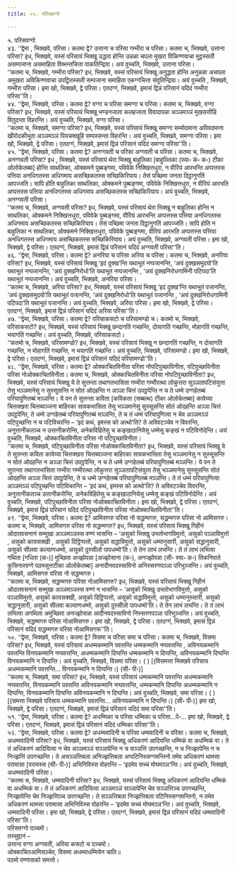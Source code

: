 ```yaml
---
title: ०५. परिसवग्गो

---
```

५. परिसवग्गो  
४३. ‘‘द्वेमा , भिक्खवे, परिसा। कतमा द्वे? उत्ताना च परिसा गम्भीरा च परिसा। कतमा च, भिक्खवे, उत्ताना परिसा? इध, भिक्खवे, यस्सं परिसायं भिक्खू उद्धता होन्ति उन्नळा चपला मुखरा विकिण्णवाचा मुट्ठस्सती असम्पजाना असमाहिता विब्भन्तचित्ता पाकतिन्द्रिया। अयं वुच्चति, भिक्खवे, उत्ताना परिसा।  
‘‘कतमा च, भिक्खवे, गम्भीरा परिसा? इध, भिक्खवे, यस्सं परिसायं भिक्खू अनुद्धता होन्ति अनुन्नळा अचपला अमुखरा अविकिण्णवाचा उपट्ठितस्सती सम्पजाना समाहिता एकग्गचित्ता संवुतिन्द्रिया। अयं वुच्चति , भिक्खवे, गम्भीरा परिसा। इमा खो, भिक्खवे, द्वे परिसा। एतदग्गं, भिक्खवे, इमासं द्विन्नं परिसानं यदिदं गम्भीरा परिसा’’ति।  
४४. ‘‘द्वेमा, भिक्खवे, परिसा। कतमा द्वे? वग्गा च परिसा समग्गा च परिसा। कतमा च, भिक्खवे, वग्गा परिसा? इध, भिक्खवे, यस्सं परिसायं भिक्खू भण्डनजाता कलहजाता विवादापन्ना अञ्ञमञ्ञं मुखसत्तीहि वितुदन्ता विहरन्ति। अयं वुच्चति, भिक्खवे, वग्गा परिसा।  
‘‘कतमा च, भिक्खवे, समग्गा परिसा? इध, भिक्खवे, यस्सं परिसायं भिक्खू समग्गा सम्मोदमाना अविवदमाना खीरोदकीभूता अञ्ञमञ्ञं पियचक्खूहि सम्पस्सन्ता विहरन्ति। अयं वुच्चति, भिक्खवे, समग्गा परिसा। इमा खो, भिक्खवे, द्वे परिसा। एतदग्गं, भिक्खवे, इमासं द्विन्नं परिसानं यदिदं समग्गा परिसा’’ति।  
४५. ‘‘द्वेमा, भिक्खवे, परिसा। कतमा द्वे? अनग्गवती च परिसा अग्गवती च परिसा। कतमा च, भिक्खवे, अनग्गवती परिसा? इध , भिक्खवे, यस्सं परिसायं थेरा भिक्खू बाहुलिका [बाहुल्लिका (स्या॰ कं॰ क॰) टीका ओलोकेतब्बा] होन्ति साथलिका, ओक्कमने पुब्बङ्गमा, पविवेके निक्खित्तधुरा, न वीरियं आरभन्ति अप्पत्तस्स पत्तिया अनधिगतस्स अधिगमाय असच्छिकतस्स सच्छिकिरियाय। तेसं पच्छिमा जनता दिट्ठानुगतिं आपज्जति। सापि होति बाहुलिका साथलिका, ओक्कमने पुब्बङ्गमा, पविवेके निक्खित्तधुरा, न वीरियं आरभति अप्पत्तस्स पत्तिया अनधिगतस्स अधिगमाय असच्छिकतस्स सच्छिकिरियाय। अयं वुच्चति, भिक्खवे, अनग्गवती परिसा।  
‘‘कतमा च, भिक्खवे, अग्गवती परिसा? इध, भिक्खवे, यस्सं परिसायं थेरा भिक्खू न बाहुलिका होन्ति न साथलिका, ओक्कमने निक्खित्तधुरा, पविवेके पुब्बङ्गमा, वीरियं आरभन्ति अप्पत्तस्स पत्तिया अनधिगतस्स अधिगमाय असच्छिकतस्स सच्छिकिरियाय। तेसं पच्छिमा जनता दिट्ठानुगतिं आपज्जति। सापि होति न बाहुलिका न साथलिका, ओक्कमने निक्खित्तधुरा, पविवेके पुब्बङ्गमा, वीरियं आरभति अप्पत्तस्स पत्तिया अनधिगतस्स अधिगमाय असच्छिकतस्स सच्छिकिरियाय। अयं वुच्चति, भिक्खवे, अग्गवती परिसा। इमा खो, भिक्खवे, द्वे परिसा। एतदग्गं, भिक्खवे, इमासं द्विन्नं परिसानं यदिदं अग्गवती परिसा’’ति।  
४६. ‘‘द्वेमा, भिक्खवे, परिसा। कतमा द्वे? अनरिया च परिसा अरिया च परिसा। कतमा च, भिक्खवे, अनरिया परिसा? इध, भिक्खवे, यस्सं परिसायं भिक्खू ‘इदं दुक्ख’न्ति यथाभूतं नप्पजानन्ति, ‘अयं दुक्खसमुदयो’ति यथाभूतं नप्पजानन्ति, ‘अयं दुक्खनिरोधो’ति यथाभूतं नप्पजानन्ति , ‘अयं दुक्खनिरोधगामिनी पटिपदा’ति यथाभूतं नप्पजानन्ति। अयं वुच्चति, भिक्खवे, अनरिया परिसा।  
‘‘कतमा च, भिक्खवे, अरिया परिसा? इध, भिक्खवे, यस्सं परिसायं भिक्खू ‘इदं दुक्ख’न्ति यथाभूतं पजानन्ति, ‘अयं दुक्खसमुदयो’ति यथाभूतं पजानन्ति, ‘अयं दुक्खनिरोधो’ति यथाभूतं पजानन्ति , ‘अयं दुक्खनिरोधगामिनी पटिपदा’ति यथाभूतं पजानन्ति। अयं वुच्चति, भिक्खवे, अरिया परिसा। इमा खो, भिक्खवे, द्वे परिसा। एतदग्गं, भिक्खवे, इमासं द्विन्नं परिसानं यदिदं अरिया परिसा’’ति।  
४७. ‘‘द्वेमा, भिक्खवे, परिसा। कतमा द्वे? परिसाकसटो च परिसामण्डो च। कतमो च, भिक्खवे, परिसाकसटो? इध, भिक्खवे, यस्सं परिसायं भिक्खू छन्दागतिं गच्छन्ति, दोसागतिं गच्छन्ति, मोहागतिं गच्छन्ति, भयागतिं गच्छन्ति। अयं वुच्चति, भिक्खवे, परिसाकसटो।  
‘‘कतमो च, भिक्खवे, परिसामण्डो? इध, भिक्खवे, यस्सं परिसायं भिक्खू न छन्दागतिं गच्छन्ति, न दोसागतिं गच्छन्ति, न मोहागतिं गच्छन्ति, न भयागतिं गच्छन्ति। अयं वुच्चति, भिक्खवे, परिसामण्डो। इमा खो, भिक्खवे, द्वे परिसा। एतदग्गं, भिक्खवे, इमासं द्विन्नं परिसानं यदिदं परिसामण्डो’’ति।  
४८. ‘‘द्वेमा, भिक्खवे, परिसा। कतमा द्वे? ओक्काचितविनीता परिसा नोपटिपुच्छाविनीता, पटिपुच्छाविनीता परिसा नोओक्काचितविनीता। कतमा च, भिक्खवे, ओक्काचितविनीता परिसा नोपटिपुच्छाविनीता? इध, भिक्खवे, यस्सं परिसायं भिक्खू ये ते सुत्तन्ता तथागतभासिता गम्भीरा गम्भीरत्था लोकुत्तरा सुञ्ञतापटिसंयुत्ता तेसु भञ्ञमानेसु न सुस्सूसन्ति न सोतं ओदहन्ति न अञ्ञा चित्तं उपट्ठपेन्ति न च ते धम्मे उग्गहेतब्बं परियापुणितब्बं मञ्ञन्ति। ये पन ते सुत्तन्ता कविता [कविकता (सब्बत्थ) टीका ओलोकेतब्बा] कावेय्या चित्तक्खरा चित्तब्यञ्जना बाहिरका सावकभासिता तेसु भञ्ञमानेसु सुस्सूसन्ति सोतं ओदहन्ति अञ्ञा चित्तं उपट्ठपेन्ति, ते धम्मे उग्गहेतब्बं परियापुणितब्बं मञ्ञन्ति, ते च तं धम्मं परियापुणित्वा न चेव अञ्ञमञ्ञं पटिपुच्छन्ति न च पटिविचरन्ति – ‘इदं कथं, इमस्स को अत्थो’ति? ते अविवटञ्चेव न विवरन्ति, अनुत्तानीकतञ्च न उत्तानीकरोन्ति, अनेकविहितेसु च कङ्खाठानियेसु धम्मेसु कङ्खं न पटिविनोदेन्ति। अयं वुच्चति, भिक्खवे, ओक्काचितविनीता परिसा नो पटिपुच्छाविनीता।  
‘‘कतमा च, भिक्खवे, पटिपुच्छाविनीता परिसा नोओक्काचितविनीता? इध, भिक्खवे, यस्सं परिसायं भिक्खू ये ते सुत्तन्ता कविता कावेय्या चित्तक्खरा चित्तब्यञ्जना बाहिरका सावकभासिता तेसु भञ्ञमानेसु न सुस्सूसन्ति न सोतं ओदहन्ति न अञ्ञा चित्तं उपट्ठपेन्ति, न च ते धम्मे उग्गहेतब्बं परियापुणितब्बं मञ्ञन्ति। ये पन ते सुत्तन्ता तथागतभासिता गम्भीरा गम्भीरत्था लोकुत्तरा सुञ्ञतापटिसंयुत्ता तेसु भञ्ञमानेसु सुस्सूसन्ति सोतं ओदहन्ति अञ्ञा चित्तं उपट्ठपेन्ति, ते च धम्मे उग्गहेतब्बं परियापुणितब्बं मञ्ञन्ति। ते तं धम्मं परियापुणित्वा अञ्ञमञ्ञं पटिपुच्छन्ति पटिविचरन्ति – ‘इदं कथं, इमस्स को अत्थो’ति? ते अविवटञ्चेव विवरन्ति, अनुत्तानीकतञ्च उत्तानीकरोन्ति, अनेकविहितेसु च कङ्खाठानियेसु धम्मेसु कङ्खं पटिविनोदेन्ति। अयं वुच्चति, भिक्खवे, पटिपुच्छाविनीता परिसा नोओक्काचितविनीता। इमा खो, भिक्खवे, द्वे परिसा। एतदग्गं, भिक्खवे, इमासं द्विन्नं परिसानं यदिदं पटिपुच्छाविनीता परिसा नोओक्काचितविनीता’’ति।  
४९. ‘‘द्वेमा, भिक्खवे, परिसा। कतमा द्वे? आमिसगरु परिसा नो सद्धम्मगरु, सद्धम्मगरु परिसा नो आमिसगरु। कतमा च, भिक्खवे, आमिसगरु परिसा नो सद्धम्मगरु? इध, भिक्खवे, यस्सं परिसायं भिक्खू गिहीनं ओदातवसनानं सम्मुखा अञ्ञमञ्ञस्स वण्णं भासन्ति – ‘असुको भिक्खु उभतोभागविमुत्तो, असुको पञ्ञाविमुत्तो , असुको कायसक्खी , असुको दिट्ठिप्पत्तो, असुको सद्धाविमुत्तो, असुको धम्मानुसारी, असुको सद्धानुसारी, असुको सीलवा कल्याणधम्मो, असुको दुस्सीलो पापधम्मो’ति। ते तेन लाभं लभन्ति। ते तं लाभं लभित्वा गथिता [गधिता (क॰)] मुच्छिता अज्झोपन्ना [अज्झोसाना (क॰), अनज्झोपन्ना (सी॰ स्या॰ क॰) तिकनिपाते कुसिनारवग्गे पठमसुत्तटीका ओलोकेतब्बा] अनादीनवदस्साविनो अनिस्सरणपञ्ञा परिभुञ्जन्ति। अयं वुच्चति, भिक्खवे, आमिसगरु परिसा नो सद्धम्मगरु।  
‘‘कतमा च, भिक्खवे, सद्धम्मगरु परिसा नोआमिसगरु? इध, भिक्खवे, यस्सं परिसायं भिक्खू गिहीनं ओदातवसनानं सम्मुखा अञ्ञमञ्ञस्स वण्णं न भासन्ति – ‘असुको भिक्खु उभतोभागविमुत्तो, असुको पञ्ञाविमुत्तो, असुको कायसक्खी, असुको दिट्ठिप्पत्तो, असुको सद्धाविमुत्तो, असुको धम्मानुस्सारी, असुको सद्धानुसारी, असुको सीलवा कल्याणधम्मो, असुको दुस्सीलो पापधम्मो’ति। ते तेन लाभं लभन्ति। ते तं लाभं लभित्वा अगथिता अमुच्छिता अनज्झोसन्ना आदीनवदस्साविनो निस्सरणपञ्ञा परिभुञ्जन्ति। अयं वुच्चति, भिक्खवे, सद्धम्मगरु परिसा नोआमिसगरु। इमा खो, भिक्खवे, द्वे परिसा। एतदग्गं, भिक्खवे, इमासं द्विन्नं परिसानं यदिदं सद्धम्मगरु परिसा नोआमिसगरू’’ति।  
५०. ‘‘द्वेमा, भिक्खवे, परिसा। कतमा द्वे? विसमा च परिसा समा च परिसा। कतमा च, भिक्खवे, विसमा परिसा? इध, भिक्खवे, यस्सं परिसायं अधम्मकम्मानि पवत्तन्ति धम्मकम्मानि नप्पवत्तन्ति , अविनयकम्मानि पवत्तन्ति विनयकम्मानि नप्पवत्तन्ति, अधम्मकम्मानि दिप्पन्ति धम्मकम्मानि न दिप्पन्ति, अविनयकम्मानि दिप्पन्ति विनयकम्मानि न दिप्पन्ति। अयं वुच्चति, भिक्खवे, विसमा परिसा। ( ) [(विसमत्ता भिक्खवे परिसाय अधम्मकम्मानि पवत्तन्ति… विनयकम्मानि न दिप्पन्ति।) (सी॰ पी॰)]  
‘‘कतमा च, भिक्खवे, समा परिसा? इध, भिक्खवे, यस्सं परिसायं धम्मकम्मानि पवत्तन्ति अधम्मकम्मानि नप्पवत्तन्ति, विनयकम्मानि पवत्तन्ति अविनयकम्मानि नप्पवत्तन्ति, धम्मकम्मानि दिप्पन्ति अधम्मकम्मानि न दिप्पन्ति, विनयकम्मानि दिप्पन्ति अविनयकम्मानि न दिप्पन्ति। अयं वुच्चति, भिक्खवे, समा परिसा। ( ) [(समत्ता भिक्खवे परिसाय धम्मकम्मानि पवत्तन्ति… अविनयकम्मानि न दिप्पन्ति।) (सी॰ पी॰)] इमा खो, भिक्खवे, द्वे परिसा। एतदग्गं, भिक्खवे, इमासं द्विन्नं परिसानं यदिदं समा परिसा’’ति।  
५१. ‘‘द्वेमा, भिक्खवे, परिसा। कतमा द्वे? अधम्मिका च परिसा धम्मिका च परिसा…पे॰… इमा खो, भिक्खवे, द्वे परिसा। एतदग्गं, भिक्खवे, इमासं द्विन्नं परिसानं यदिदं धम्मिका परिसा’’ति।  
५२. ‘‘द्वेमा, भिक्खवे, परिसा। कतमा द्वे? अधम्मवादिनी च परिसा धम्मवादिनी च परिसा। कतमा च, भिक्खवे, अधम्मवादिनी परिसा? इध, भिक्खवे, यस्सं परिसायं भिक्खू अधिकरणं आदियन्ति धम्मिकं वा अधम्मिकं वा। ते तं अधिकरणं आदियित्वा न चेव अञ्ञमञ्ञं सञ्ञापेन्ति न च सञ्ञत्तिं उपगच्छन्ति, न च निज्झापेन्ति न च निज्झत्तिं उपगच्छन्ति। ते असञ्ञत्तिबला अनिज्झत्तिबला अप्पटिनिस्सग्गमन्तिनो तमेव अधिकरणं थामसा परामासा [परामस्स (सी॰ पी॰)] अभिनिविस्स वोहरन्ति – ‘इदमेव सच्चं मोघमञ्ञ’न्ति। अयं वुच्चति, भिक्खवे, अधम्मवादिनी परिसा।  
‘‘कतमा च, भिक्खवे, धम्मवादिनी परिसा? इध, भिक्खवे, यस्सं परिसायं भिक्खू अधिकरणं आदियन्ति धम्मिकं वा अधम्मिकं वा। ते तं अधिकरणं आदियित्वा अञ्ञमञ्ञं सञ्ञापेन्ति चेव सञ्ञत्तिञ्च उपगच्छन्ति, निज्झापेन्ति चेव निज्झत्तिञ्च उपगच्छन्ति। ते सञ्ञत्तिबला निज्झत्तिबला पटिनिस्सग्गमन्तिनो, न तमेव अधिकरणं थामसा परामासा अभिनिविस्स वोहरन्ति – ‘इदमेव सच्चं मोघमञ्ञ’न्ति। अयं वुच्चति, भिक्खवे, धम्मवादिनी परिसा। इमा खो, भिक्खवे, द्वे परिसा। एतदग्गं, भिक्खवे, इमासं द्विन्नं परिसानं यदिदं धम्मवादिनी परिसा’’ति।  
परिसवग्गो पञ्चमो।  
तस्सुद्दानं –  
उत्ताना वग्गा अग्गवती, अरिया कसटो च पञ्चमो।  
ओक्काचितआमिसञ्चेव, विसमा अधम्माधम्मियेन चाति॥  
पठमो पण्णासको समत्तो।  
